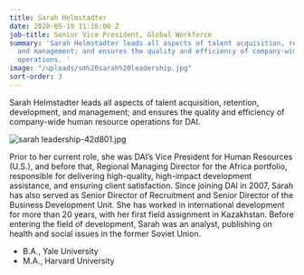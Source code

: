 ```yaml
---
title: Sarah Helmstadter
date: 2020-05-19 11:16:00 Z
job-title: Senior Vice President, Global Workforce
summary: 'Sarah Helmstadter leads all aspects of talent acquisition, retention, development,
  and management; and ensures the quality and efficiency of company-wide human resource
  operations. '
image: "/uploads/sm%20sarah%20leadership.jpg"
sort-order: 3
---
```


Sarah Helmstadter leads all aspects of talent acquisition, retention, development, and management; and ensures the quality and efficiency of company-wide human resource operations for DAI. 

![sarah leadership-42d801.jpg](/uploads/sarah%20leadership-42d801.jpg)

Prior to her current role, she was DAI’s Vice President for Human Resources (U.S.), and before that, Regional Managing Director for the Africa portfolio, responsible for delivering high-quality, high-impact development assistance, and ensuring client satisfaction. Since joining DAI in 2007, Sarah has also served as Senior Director of Recruitment and Senior Director of the Business Development Unit. She has worked in international development for more than 20 years, with her first field assignment in Kazakhstan. Before entering the field of development, Sarah was an analyst, publishing on health and social issues in the former Soviet Union.

* B.A., Yale University
* M.A., Harvard University